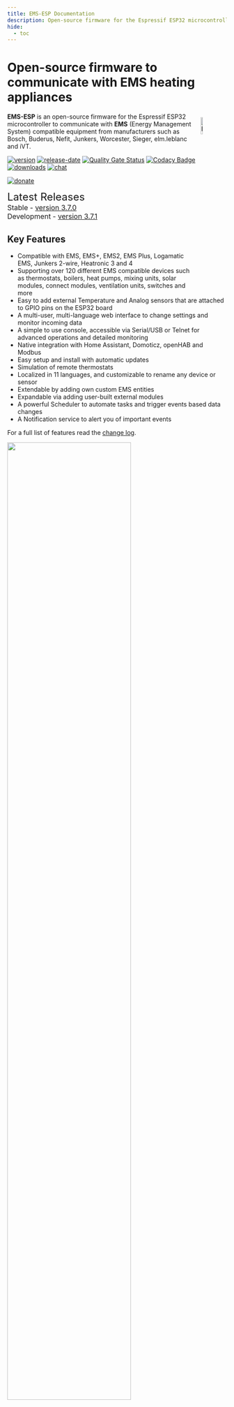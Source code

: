 ```yaml
---
title: EMS-ESP Documentation
description: Open-source firmware for the Espressif ESP32 microcontroller that communicates with EMS (Energy Management System) based equipment
hide:
  - toc
---
```


# Open-source firmware to communicate with EMS heating appliances

<img style="margin: 10px 10px; float:right; width:10%" src="_media/logo/boiler.svg" alt="EMS-ESP Logo"></img>
**EMS-ESP** is an open-source firmware for the Espressif ESP32 microcontroller to communicate with **EMS** (Energy Management System) compatible equipment from manufacturers such as Bosch, Buderus, Nefit, Junkers, Worcester, Sieger, elm.leblanc and iVT.

[![version](https://img.shields.io/github/release/emsesp/EMS-ESP32.svg?label=Latest%20Release)](https://github.com/emsesp/EMS-ESP32/blob/main/CHANGELOG.md)
[![release-date](https://img.shields.io/github/release-date/emsesp/EMS-ESP32.svg?label=Released)](https://github.com/emsesp/EMS-ESP32/commits/main)
[![Quality Gate Status](https://sonarcloud.io/api/project_badges/measure?project=emsesp_EMS-ESP32&metric=alert_status)](https://sonarcloud.io/summary/new_code?id=emsesp_EMS-ESP32)
[![Codacy Badge](https://app.codacy.com/project/badge/Grade/9441142f49424ef891e8f5251866ee6b)](https://www.codacy.com/gh/emsesp/EMS-ESP32/dashboard?utm_source=github.com&utm_medium=referral&utm_content=emsesp/EMS-ESP32&utm_campaign=Badge_Grade)
[![downloads](https://img.shields.io/github/downloads/emsesp/EMS-ESP32/total.svg)](https://github.com/emsesp/EMS-ESP32/releases)
[![chat](https://img.shields.io/discord/816637840644505620.svg?style=flat-square&color=blueviolet)](https://discord.gg/3J3GgnzpyT)

[![donate](https://img.shields.io/badge/donate-PayPal-blue.svg)](https://www.paypal.com/paypalme/prderbyshire/2)

<span style="font-size: 1.5rem">Latest Releases</span>
<span style="font-size: 1.0rem">
<BR>Stable - <a href="https://github.com/emsesp/EMS-ESP32/releases/tag/v3.7.0">version 3.7.0</a>
<BR>Development - <a href="https://github.com/emsesp/EMS-ESP32/releases/tag/latest">version 3.7.1</a>
</span>

## Key Features

- Compatible with EMS, EMS+, EMS2, EMS Plus, Logamatic EMS, Junkers 2-wire, Heatronic 3 and 4
- Supporting over 120 different EMS compatible devices such as thermostats, boilers, heat pumps, mixing units, solar modules, connect modules, ventilation units, switches and more
- Easy to add external Temperature and Analog sensors that are attached to GPIO pins on the ESP32 board
- A multi-user, multi-language web interface to change settings and monitor incoming data
- A simple to use console, accessible via Serial/USB or Telnet for advanced operations and detailed monitoring
- Native integration with Home Assistant, Domoticz, openHAB and Modbus
- Easy setup and install with automatic updates
- Simulation of remote thermostats
- Localized in 11 languages, and customizable to rename any device or sensor
- Extendable by adding own custom EMS entities
- Expandable via adding user-built external modules
- A powerful Scheduler to automate tasks and trigger events based data changes
- A Notification service to alert you of important events

For a full list of features read the [change log](Version-Release-History).

<img style="width:75%" src="../_media/screenshot/main-screen.png"></img>

[See a live demo](https://demo.emsesp.org){ .md-button .md-button--primary }  (_select your language on the sign-on page and log in with any username and password_)

## Installing

Go to [Installing EMS-ESP](Installing) to get started and see which hardware you need and how to install the firmware software.

## Support

See the support page for [reporting issues](Support) and requesting new features.

## Join Our Community

For feedback, questions, live troubleshooting or just general chat hop on to our Discord channel:

<a href="https://discord.gg/3J3GgnzpyT"><img src="https://discordapp.com/api/guilds/816637840644505620/widget.png?style=banner2"></a>

## Business Inquiries

For general questions about this software project, such as which devices and equipment it supports, please reach out to the team and the wider community via GitHub discussions or Discord.

For non-technical business inquiries, please use the [contact form](Contact). English only!
